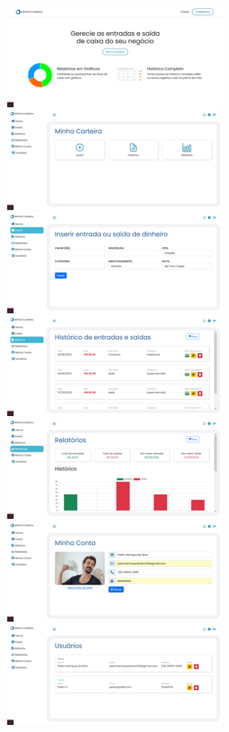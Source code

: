 
<img src="public/imgs/screenshots/01-home.png" />
<img src="public/imgs/screenshots/02-dashboard.png" />
<img src="public/imgs/screenshots/03-inserir.png" />
<img src="public/imgs/screenshots/04-historico.png" />
<img src="public/imgs/screenshots/05-relatorios.png" />
<img src="public/imgs/screenshots/06-minha-conta.png" />
<img src="public/imgs/screenshots/07-usuarios.png" />
      